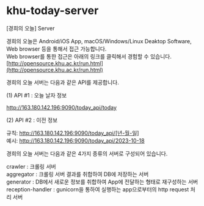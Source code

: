 # khu-today-server
[경희의 오늘] Server

경희의 오늘은 Android/iOS App, macOS/Windows/Linux Deaktop Software, Web browser 등을 통해서 접근 가능합니다. <br>
Web browser를 통한 접근은 아래의 링크를 클릭해서 경험할 수 있습니다.  <br>
[http://opensource.khu.ac.kr/run.html](http://opensource.khu.ac.kr/run.html)  <br>

경희의 오늘 서버는 다음과 같은 API를 제공합니다.<br>

(1) API #1 : 오늘 날자 정보

http://163.180.142.196:9090/today_api/today

(2) API #2 : 이전 정보

규칙: http://163.180.142.196:9090/today_api/[년-월-일]<br>
예시: http://163.180.142.196:9090/today_api/2023-10-18

경희의 오늘 서버는 다음과 같은 4가지 종류의 서버로 구성되어 있습니다.<br>

crawler : 크롤링 서버 <br>
aggregator : 크롤링 서버 결과를 취합하여 DB에 저장하는 서버 <br>
generator : DB에서 새로운 정보를 취합하여 App에 전달하는 형태로 재구성하는 서버 <br>
reception-handler : gunicorn을 통하여 실행하는 app으로부터의 http request 처리 서버 <br>
